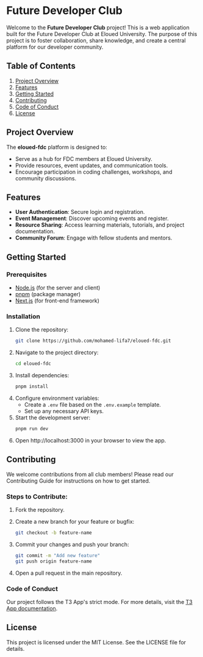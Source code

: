 # Future Developer Club

Welcome to the **Future Developer Club** project! This is a web application built for the Future Developer Club at Eloued University. The purpose of this project is to foster collaboration, share knowledge, and create a central platform for our developer community.

## Table of Contents

1. [Project Overview](#project-overview)
2. [Features](#features)
3. [Getting Started](#getting-started)
4. [Contributing](#contributing)
5. [Code of Conduct](#code-of-conduct)
6. [License](#license)

## Project Overview

The **eloued-fdc** platform is designed to:

- Serve as a hub for FDC members at Eloued University.
- Provide resources, event updates, and communication tools.
- Encourage participation in coding challenges, workshops, and community discussions.

## Features

- **User Authentication**: Secure login and registration.
- **Event Management**: Discover upcoming events and register.
- **Resource Sharing**: Access learning materials, tutorials, and project documentation.
- **Community Forum**: Engage with fellow students and mentors.

## Getting Started

### Prerequisites

- [Node.js](https://nodejs.org/) (for the server and client)
- [pnpm](https://pnpm.io/) (package manager)
- [Next.js](https://nextjs.org/) (for front-end framework)

### Installation

1. Clone the repository:
   ```bash
   git clone https://github.com/mohamed-lifa7/eloued-fdc.git
   ```
2. Navigate to the project directory:
   ```bash
   cd eloued-fdc
   ```
3. Install dependencies:
   ```bash
   pnpm install
   ```
4. Configure environment variables:
   - Create a `.env` file based on the `.env.example` template.
   - Set up any necessary API keys.
5. Start the development server:
   ```bash
   pnpm run dev
   ```
6. Open http://localhost:3000 in your browser to view the app.

## Contributing

We welcome contributions from all club members! Please read our Contributing Guide for instructions on how to get started.

### Steps to Contribute:

1. Fork the repository.
2. Create a new branch for your feature or bugfix:
   ```bash
   git checkout -b feature-name
   ```
3. Commit your changes and push your branch:

   ```bash
   git commit -m "Add new feature"
   git push origin feature-name
   ```

4. Open a pull request in the main repository.

### Code of Conduct

Our project follows the T3 App's strict mode. For more details, visit the [T3 App documentation](https://create.t3.gg/).

## License

This project is licensed under the MIT License. See the LICENSE file for details.
